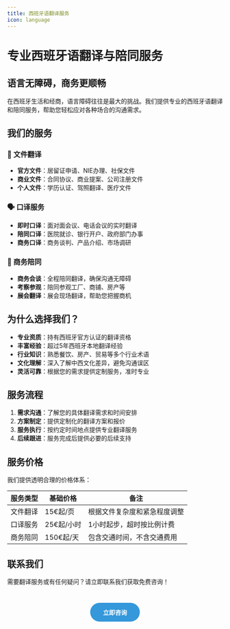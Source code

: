 ```yaml
---
title: 西班牙语翻译服务
icon: language
---
```


# 专业西班牙语翻译与陪同服务

## 语言无障碍，商务更顺畅

在西班牙生活和经商，语言障碍往往是最大的挑战。我们提供专业的西班牙语翻译和陪同服务，帮助您轻松应对各种场合的沟通需求。

## 我们的服务

### 📄 文件翻译
- **官方文件**：居留证申请、NIE办理、社保文件
- **商业文件**：合同协议、商业提案、公司注册文件
- **个人文件**：学历认证、驾照翻译、医疗文件

### 🗣️ 口译服务
- **即时口译**：面对面会议、电话会议的实时翻译
- **陪同口译**：医院就诊、银行开户、政府部门办事
- **商务口译**：商务谈判、产品介绍、市场调研

### 💼 商务陪同
- **商务会谈**：全程陪同翻译，确保沟通无障碍
- **考察参观**：陪同参观工厂、商铺、房产等
- **展会翻译**：展会现场翻译，帮助您把握商机

## 为什么选择我们？

- **专业资质**：持有西班牙官方认证的翻译资格
- **丰富经验**：超过5年西班牙本地翻译经验
- **行业知识**：熟悉餐饮、房产、贸易等多个行业术语
- **文化理解**：深入了解中西文化差异，避免沟通误区
- **灵活可靠**：根据您的需求提供定制服务，准时专业


## 服务流程

1. **需求沟通**：了解您的具体翻译需求和时间安排
2. **方案制定**：提供定制化的翻译方案和报价
3. **服务执行**：按约定时间地点提供专业翻译服务
4. **后续跟进**：服务完成后提供必要的后续支持

## 服务价格

我们提供透明合理的价格体系：

| 服务类型 | 基础价格 | 备注 |
|---------|---------|------|
| 文件翻译 | 15€起/页 | 根据文件复杂度和紧急程度调整 |
| 口译服务 | 25€起/小时 | 1小时起步，超时按比例计费 |
| 商务陪同 | 150€起/天 | 包含交通时间，不含交通费用 |

## 联系我们

需要翻译服务或有任何疑问？请立即联系我们获取免费咨询！

<div class="contact-btn">
  <a href="/posts/intro.html#联系我-📫">立即咨询</a>
</div>

<style>
.contact-btn {
  text-align: center;
  margin: 40px 0;
}

.contact-btn a {
  display: inline-block;
  padding: 12px 30px;
  background-color: #3498db;
  color: white;
  text-decoration: none;
  border-radius: 30px;
  font-weight: bold;
  transition: all 0.3s ease;
}

.contact-btn a:hover {
  background-color: #2980b9;
  transform: scale(1.05);
}
</style>